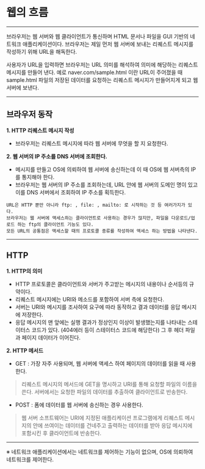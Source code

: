 # 웹의 흐름
***

브라우저는 웹 서버와 웹 클라이언트가 통신하며 HTML 문서나 파일을 GUI 기반의 네트워크 애플리케이션이다.
브라우저는 제일 먼저 웹 서버에 보내는 리퀘스트 메시지를 작성하기 위해 URL을 해독한다.

사용자가 URL을 입력하면 브라우저는 URL 의미를 해석하여 의미에 해당하는 리퀘스트 메시지를 만들어 낸다.
예로 naver.com/sample.html 이란 URL이 주어졌을 때 sample.html 파일의 저장된 데이터를 요청하는 리퀘스트 메시지가 만들어지게 되고 웹 서버에 보낸다.

***

## 브라우저 동작

__1. HTTP 리퀘스트 메시지 작성__
- 브라우저는 리퀘스트 메시지에 따라 웹 서버에 무엇을 할 지 요청한다.

__2. 웹 서버의 IP 주소를 DNS 서버에 조회한다.__
- 메시지를 만들고 OS에 의뢰하여 웹 서버에 송신하는데 이 때 OS에 웹 서버측의 IP를 통지해야 한다.
- 브라우저는 웹 서버의 IP 주소를 조회하는데, URL 안에 웹 서버의 도메인 명이 있고 이를 DNS 서버에서 조회하여 IP 주소를 획득한다.

```
URL은 HTTP 뿐만 아니라 ftp: , file: , mailto: 로 시작하는 것 등 여러가지가 있다.
브라우저는 웹 서버에 액세스하는 클라이언트로 사용하는 경우가 많지만, 파일을 다운로드/업로드 하는 ftp의 클라이언트 기능도 있다.
모든 URL의 공통점은 액세스할 때의 프로토콜 종류를 작성하여 액세스 하는 방법을 나타낸다.
```

***

## HTTP

__1. HTTP의 의미__
- HTTP 프로토콜은 클라이언트와 서버가 주고받는 메시지의 내용이나 순서등의 규약이다.
- 리퀘스트 메시지에는 URI와 메소드를 포함하여 서버 측에 요청한다.
- 서버는 URI와 메시지를 조사하여 요구에 따라 동작하고 결과 데이터를 응답 메시지에 저장한다.
- 응답 메시지의 맨 앞에는 실행 결과가 정상인지 이상이 발생했는지를 나타내는 스테이터스 코드가 있다. (404에러 등이 스테이터스 코드에 해당한다) 그 후 헤더 파일과 페이지 데이터가 이어진다.

__2. HTTP 메서드__
- GET : 가장 자주 사용되며, 웹 서버에 액세스 하여 페이지의 데이터를 읽을 때 사용한다.
> 리퀘스트 메시지의 메서드에 GET을 명시하고 URI를 통해 요청할 파일의 이름을 쓴다.
> 서버에서는 요청한 파일의 데이터를 추출하여 클라이언트로 반송한다.

- POST : 폼에 데이터를 웹 서버에 송신하는 경우 사용한다.
> 웹 서버 소프트웨어는 URI에 지정된 애플리케이션 프로그램에게 리퀘스트 메시지의 안에 쓰여이는 데이터를 건네주고 출력하는 데이터를 받아 응답 메시지에 포함시킨 후 클라이언트에 반송한다.



***
※ 네트워크 애플리케이션에서는 네트워크를 제어하는 기능이 없으며, OS에 의뢰하여 네트워크를 제어한다.

